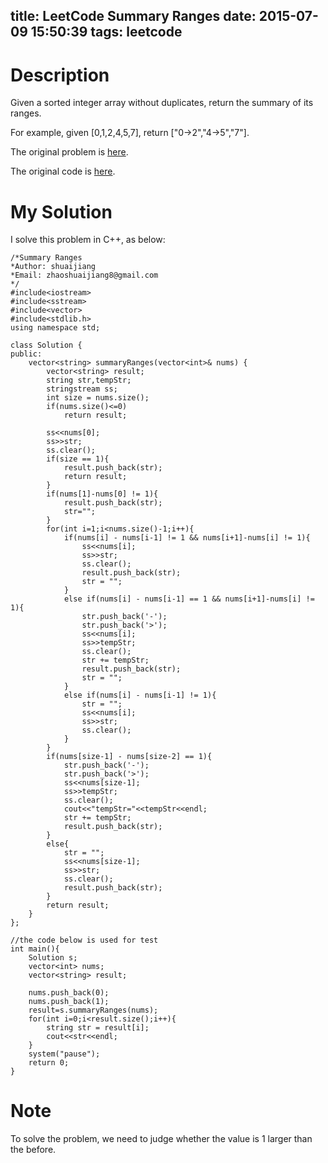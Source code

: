 title: LeetCode Summary Ranges
date: 2015-07-09 15:50:39
tags: leetcode
---

# Description
Given a sorted integer array without duplicates, return the summary of its ranges.

For example, given [0,1,2,4,5,7], return ["0->2","4->5","7"].

The original problem is [here](https://leetcode.com/problems/summary-ranges/ "Problem").

The original code is [here](https://github.com/shuaijiang/LeetCode/blob/master/SummaryRanges.cpp "Code").
<!--more-->

# My Solution
I solve this problem in C++, as below:
	
	/*Summary Ranges
	*Author: shuaijiang
	*Email: zhaoshuaijiang8@gmail.com
	*/
	#include<iostream>
	#include<sstream>
	#include<vector>
	#include<stdlib.h>
	using namespace std;
	
	class Solution {
	public:
	    vector<string> summaryRanges(vector<int>& nums) {
	        vector<string> result;
	        string str,tempStr;
	        stringstream ss;
	        int size = nums.size();
	        if(nums.size()<=0)
	        	return result;
	
	    	ss<<nums[0];
	    	ss>>str;
	    	ss.clear();
	        if(size == 1){
	        	result.push_back(str);
	        	return result;
	        }
	        if(nums[1]-nums[0] != 1){
	        	result.push_back(str);
	        	str="";
	        }
	        for(int i=1;i<nums.size()-1;i++){
	        	if(nums[i] - nums[i-1] != 1 && nums[i+1]-nums[i] != 1){
					ss<<nums[i];
					ss>>str;
					ss.clear();
					result.push_back(str);
					str = "";
				}
	        	else if(nums[i] - nums[i-1] == 1 && nums[i+1]-nums[i] != 1){
	        		str.push_back('-');
	        		str.push_back('>');
					ss<<nums[i];
					ss>>tempStr;
					ss.clear();
					str += tempStr;
	        		result.push_back(str);
	        		str = "";
	        	}
	        	else if(nums[i] - nums[i-1] != 1){
	        		str = "";
					ss<<nums[i];
					ss>>str;
					ss.clear();
	        	}
	        }
	        if(nums[size-1] - nums[size-2] == 1){
	    	    str.push_back('-');
	    		str.push_back('>');
				ss<<nums[size-1];
				ss>>tempStr;
				ss.clear();
				cout<<"tempStr="<<tempStr<<endl;
				str += tempStr;
	    		result.push_back(str);
	        }
	        else{
	        	str = "";
				ss<<nums[size-1];
				ss>>str;
				ss.clear();
	        	result.push_back(str);
	        }
	        return result;
	    }
	};
	
	//the code below is used for test
	int main(){
		Solution s;
		vector<int> nums;
		vector<string> result;
		
		nums.push_back(0);
		nums.push_back(1);
		result=s.summaryRanges(nums);
		for(int i=0;i<result.size();i++){
			string str = result[i];
			cout<<str<<endl;
		}
		system("pause");
		return 0;
	}


# Note
To solve the problem, we need to judge whether the value is 1 larger than the before. 
